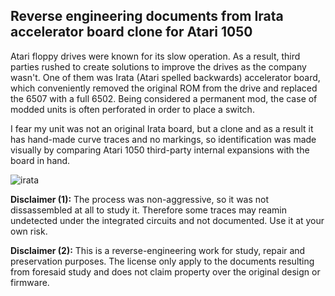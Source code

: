 ## Reverse engineering documents from Irata accelerator board clone for Atari 1050 ##

Atari floppy drives were known for its slow operation. As a result, third parties rushed to create solutions to improve the drives as the company wasn't. One of them was Irata (Atari spelled backwards) accelerator board, which conveniently removed the original ROM from the drive and replaced the 6507 with a full 6502. Being considered a permanent mod, the case of modded units is often perforated in order to place a switch.

I fear my unit was not an original Irata board, but a clone and as a result it has hand-made curve traces and no markings, so identification was made visually by comparing Atari 1050 third-party internal expansions with the board in hand.

![irata](https://user-images.githubusercontent.com/16301728/157033176-08e852f8-5952-4662-a80e-24f1343286b3.jpg)

<b>Disclaimer (1):</b> The process was non-aggressive, so it was not dissassembled at all to study it. Therefore some traces may reamin undetected under the integrated circuits and not documented. Use it at your own risk.

<b>Disclaimer (2):</b> This is a reverse-engineering work for study, repair and preservation purposes. The license only apply to the documents resulting from foresaid study and does not claim property over the original design or firmware.
